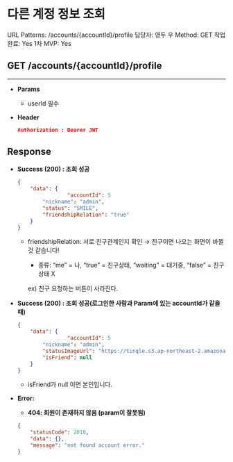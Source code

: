 # 다른 계정 정보 조회

URL Patterns: /accounts/{accountId}/profile
담당자: 영두 우
Method: GET
작업 완료: Yes
1차 MVP: Yes

## GET /accounts/{accountId}/profile

---

- **Params**
    - userId 필수

- **Header**
    
    ```json
    Authorization : Bearer JWT
    ```
    

## Response

- **Success (200) : 조회 성공**
    
    ```json
    {
        "data": {
    				"accountId": 5
            "nickname": "admin",
            "status": "SMILE",
            "friendshipRelation": "true"
        }
    }
    ```
    
    - friendshipRelation: 서로 친구관계인지 확인 → 친구이면 나오는 화면이 바뀔 것 같습니다!
        - 종류: “me” = 나, “true” = 친구상태, “waiting” = 대기중, “false” = 친구상태 X
        
         ex) 친구 요청하는 버튼이 사라진다.
        
- **Success (200) : 조회 성공(로그인한 사람과 Param에 있는 accountId가 같을 때)**
    
    ```json
    {
        "data": {
    				"accountId": 5
            "nickname": "admin",
            "statusImageUrl": "https://tinqle.s3.ap-northeast-2.amazonaws.com/tinqle/mainImage/sports1.png",
            "isFriend": null
        }
    }
    ```
    
    - isFriend가 null 이면 본인입니다.
- **Error:**
    - **404: 회원이 존재하지 않음 (param이 잘못됨)**
    
    ```json
    {
        "statusCode": 2010,
        "data": {},
        "message": "not found account error."
    }
    ```